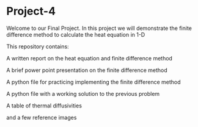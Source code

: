 # Project-4
Welcome to our Final Project. In this project we will demonstrate the finite difference method to calculate the heat equation in 1-D

This repository contains:

A written report on the heat equation and finite difference method

A brief power point presentation on the finite difference method

A python file for practicing implementing the finite difference method

A python file with a working solution to the previous problem

A table of thermal diffusivities

and a few reference images
